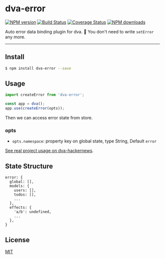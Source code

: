 # dva-error

[![NPM version](https://img.shields.io/npm/v/dva-loading.svg?style=flat)](https://npmjs.org/package/dva-loading)
[![Build Status](https://img.shields.io/travis/dvajs/dva-loading.svg?style=flat)](https://travis-ci.org/dvajs/dva-loading)
[![Coverage Status](https://img.shields.io/coveralls/dvajs/dva-loading.svg?style=flat)](https://coveralls.io/r/dvajs/dva-loading)
[![NPM downloads](http://img.shields.io/npm/dm/dva-loading.svg?style=flat)](https://npmjs.org/package/dva-loading)

Auto error data binding plugin for dva. :clap: You don't need to write `setError` any more.

---

## Install

```bash
$ npm install dva-error --save
```

## Usage

```javascript
import createError from 'dva-error';

const app = dva();
app.use(createError(opts));
```

Then we can access error state from store.

### opts

- `opts.namespace`: property key on global state, type String, Default `error`

[See real project usage on dva-hackernews](https://github.com/dvajs/dva-hackernews/blob/2c3330b1c8ae728c94ebe1399b72486ad5a1a7a0/src/index.js#L4-L7).

## State Structure

```
error: {
  global: [],
  models: {
    users: [],
    todos: [],
    ...
  },
  effects: {
    'a/b': undefined,
    ...
  },
}
```

## License

[MIT](https://tldrlegal.com/license/mit-license)
